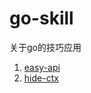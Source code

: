 # go-skill

关于go的技巧应用

1. [easy-api](easy-api\README.md "easy-api")
1. [hide-ctx](hide-ctx\README.md "hide-ctx")
